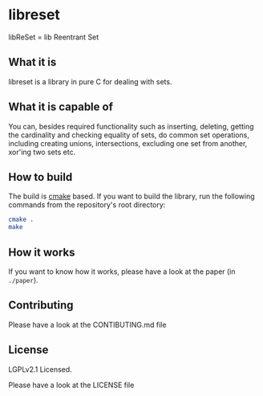 # libreset

libReSet = lib Reentrant Set

## What it is

libreset is a library in pure C for dealing with sets.

## What it is capable of

You can, besides required functionality such as inserting, deleting, getting the
cardinality and checking equality of sets, do common set operations, including
creating unions, intersections, excluding one set from another, xor'ing two sets
etc.

## How to build

The build is [cmake](http://cmake.org) based. If you want to build the library,
run the following commands from the repository's root directory:

```sh
cmake .
make
```

## How it works

If you want to know how it works, please have a look at the paper (in
`./paper`).

## Contributing

Please have a look at the CONTIBUTING.md file

## License

LGPLv2.1 Licensed.

Please have a look at the LICENSE file
